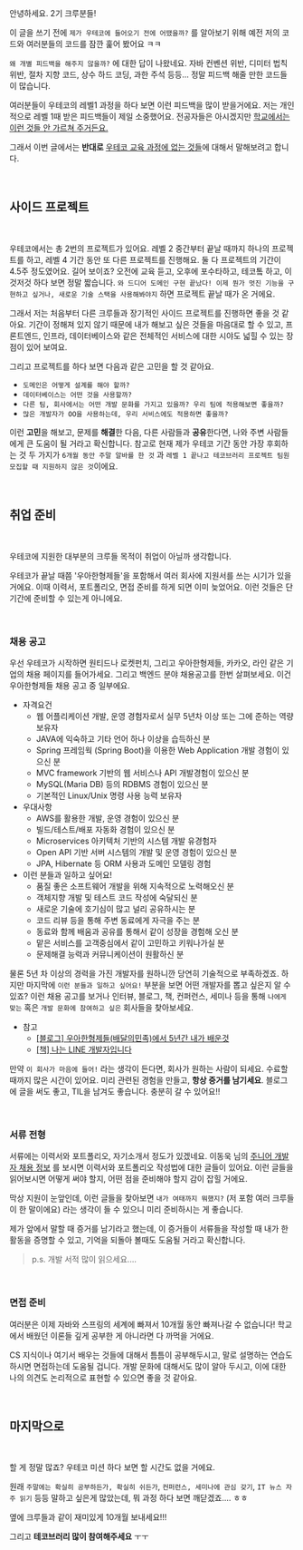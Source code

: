 안녕하세요. 2기 크루분들!

이 글을 쓰기 전에 `제가 우테코에 들어오기 전에 어땠을까?` 를 알아보기 위해 예전 저의 코드와 여러분들의 코드를 잠깐 훑어 봤어요 ㅋㅋ

`왜 개별 피드백을 해주지 않을까?` 에 대한 답이 나왔네요. 자바 컨벤션 위반, 디미터 법칙 위반, 절차 지향 코드, 상수 하드 코딩, 과한 주석 등등... 정말 피드백 해줄 만한 코드들이 많습니다. 

여러분들이 우테코의 레벨1 과정을 하다 보면 이런 피드백을 많이 받을거에요. 저는 개인적으로 레벨 1때 받은 피드백들이 제일 소중했어요. 전공자들은 아시겠지만 <u>학교에서는 이런 것들 안 가르쳐 주거든요.</u> 

그래서 이번 글에서는 **반대로** <u>우테코 교육 과정에 없는 것들</u>에 대해서 말해보려고 합니다. 

<br>

## 사이드 프로젝트

<br>

우테코에서는 총 2번의 프로젝트가 있어요. 레벨 2 중간부터 끝날 때까지 하나의 프로젝트를 하고, 레벨 4 기간 동안 또 다른 프로젝트를 진행해요. 둘 다 프로젝트의 기간이 4.5주 정도였어요. 길어 보이죠? 오전에 교육 듣고, 오후에 포수타하고, 테코톸 하고, 이것저것 하다 보면 정말 짧습니다. `와 드디어 도메인 구현 끝났다! 이제 뭔가 멋진 기능을 구현하고 싶거나, 새로운 기술 스택을 사용해봐야지` 하면 프로젝트 끝날 때가 온 거에요. 

그래서 저는 처음부터 다른 크루들과 장기적인 사이드 프로젝트를 진행하면 좋을 것 같아요. 기간이 정해져 있지 않기 때문에 내가 해보고 싶은 것들을 마음대로 할 수 있고, 프론트엔드, 인프라, 데이터베이스와 같은 전체적인 서비스에 대한 시야도 넓힐 수 있는 장점이 있어 보여요.

그리고 프로젝트를 하다 보면 다음과 같은 고민을 할 것 같아요.

- `도메인은 어떻게 설계를 해야 할까?`
- `데이터베이스는 어떤 것을 사용할까?`
- `다른 팀, 회사에서는 어떤 개발 문화를 가지고 있을까? 우리 팀에 적용해보면 좋을까? `
- `많은 개발자가 OO을 사용하는데, 우리 서비스에도 적용하면 좋을까?`

이런 **고민**을 해보고, 문제를 **해결**한 다음, 다른 사람들과 **공유**한다면, 나와 주변 사람들에게 큰 도움이 될 거라고 확신합니다. 참고로 현재 제가 우테코 기간 동안 가장 후회하는 것 두 가지가 `6개월 동안 주말 알바를 한 것` 과 `레벨 1 끝나고 테코브러리 프로젝트 팀원 모집할 때 지원하지 않은 것`이에요.

<br>

## 취업 준비

<br>

우테코에 지원한 대부분의 크루들 목적이 취업이 아닐까 생각합니다.

우테코가 끝날 때쯤 '우아한형제들'을 포함해서 여러 회사에 지원서를 쓰는 시기가 있을 거에요. 이때 이력서, 포트폴리오, 면접 준비를 하게 되면 이미 늦었어요. 이런 것들은 단기간에 준비할 수 있는게 아니에요.

<br>

### 채용 공고

우선 우테코가 시작하면 원티드나 로켓펀치, 그리고 우아한형제들, 카카오, 라인 같은 기업의 채용 페이지를 들어가세요. 그리고 백엔드 분야 채용공고를 한번 살펴보세요. 이건 우아한형제들 채용 공고 중 일부에요. 

- 자격요건
  - 웹 어플리케이션 개발, 운영 경험자로서 실무 5년차 이상 또는 그에 준하는 역량 보유자
  - JAVA에 익숙하고 기타 언어 하나 이상을 습득하신 분
  - Spring 프레임웍 (Spring Boot)을 이용한 Web Application 개발 경험이 있으신 분
  - MVC framework 기반의 웹 서비스나 API 개발경험이 있으신 분
  - MySQL(Maria DB) 등의 RDBMS 경험이 있으신 분
  - 기본적인 Linux/Unix 명령 사용 능력 보유자
- 우대사항
  - AWS를 활용한 개발, 운영 경험이 있으신 분
  - 빌드/테스트/배포 자동화 경험이 있으신 분
  - Microservices 아키텍처 기반의 시스템 개발 유경험자
  - Open API 기반 서버 시스템의 개발 및 운영 경험이 있으신 분
  - JPA, Hibernate 등 ORM 사용과 도메인 모델링 경험
- 이런 분들과 일하고 싶어요!
  - 품질 좋은 소프트웨어 개발을 위해 지속적으로 노력해오신 분
  - 객체지향 개발 및 테스트 코드 작성에 숙달되신 분
  - 새로운 기술에 호기심이 많고 널리 공유하시는 분 
  - 코드 리뷰 등을 통해 주변 동료에게 자극을 주는 분
  - 동료와 함께 배움과 공유를 통해서 같이 성장을 경험해 오신 분
  - 맡은 서비스를 고객중심에서 같이 고민하고 키워나가실 분
  - 문제해결 능력과 커뮤니케이션이 원활하신 분

물론 5년 차 이상의 경력을 가진 개발자를 원하니깐 당연히 기술적으로 부족하겠죠. 하지만 마지막에 `이런 분들과 일하고 싶어요!` 부분을 보면 어떤 개발자를 뽑고 싶은지 알 수 있죠? 이런 채용 공고를 보거나 인터뷰, 블로그, 책, 컨퍼런스, 세미나 등을 통해 `나에게 맞는`  혹은  `개발 문화에 참여하고 싶은` 회사들을 찾아보세요.

- 참고
  - [[블로그] 우아한형제들(배달의민족)에서 5년간 내가 배운것](https://blog.anyjava.net/121)	
  - [[책] 나는 LINE 개발자입니다](https://book.naver.com/bookdb/book_detail.nhn?bid=15372183)

만약 `이 회사가 마음에 들어!` 라는 생각이 든다면, 회사가 원하는 사람이 되세요. 수료할 때까지 많은 시간이 있어요. 미리 관련된 경험을 만들고, **항상 증거를 남기세요**. 블로그에 글을 써도 좋고, TIL을 남겨도 좋습니다. 충분히 갈 수 있어요!!

<br>

### 서류 전형

서류에는 이력서와 포트폴리오, 자기소개서 정도가 있겠네요. 이동욱 님의 [주니어 개발자 채용 정보](https://github.com/jojoldu/junior-recruit-scheduler) 를 보시면 이력서와 포트폴리오 작성법에 대한 글들이 있어요. 이런 글들을 읽어보시면 어떻게 써야 할지, 어떤 점을 준비해야 할지 감이 잡힐 거에요.

막상 지원이 눈앞인데, 이런 글들을 찾아보면 `내가 여태까지 뭐했지?` (저 포함 여러 크루들이 한 말이에요) 라는 생각이 들 수 있으니 미리 준비하시는 게 좋습니다.

제가 앞에서 말할 때 증거를 남기라고 했는데, 이 증거들이 서류들을 작성할 때 내가 한 활동을 증명할 수 있고, 기억을 되돌아 볼때도 도움될 거라고 확신합니다.

> p.s. 개발 서적 많이 읽으세요....

<br>

### 면접 준비

여러분은 이제 자바와 스프링의 세계에 빠져서 10개월 동안 빠져나갈 수 없습니다! 학교에서 배웠던 이론들 깊게 공부한 게 아니라면 다 까먹을 거에요.

CS 지식이나 여기서 배우는 것들에 대해서 틈틈이 공부해두시고, 말로 설명하는 연습도 하시면 면접하는데 도움될 겁니다. 개발 문화에 대해서도 많이 알아 두시고, 이에 대한 나의 의견도 논리적으로 표현할 수 있으면 좋을 것 같아요.

<br>

## 마지막으로

<br>

할 게 정말 많죠? 우테코 미션 하다 보면 할 시간도 없을 거에요.

원래 `주말에는 확실히 공부하든가, 확실히 쉬든가`, `컨퍼런스, 세미나에 관심 갖기`, `IT 뉴스 자주 읽기` 등등 말하고 싶은게 많았는데, 뭐 과정 하다 보면 깨닫겠죠.... ㅎㅎ

옆에 크루들과 같이 재미있게 10개월 보내세요!!! 

그리고 **테코브러리 많이 참여해주세요** ㅜㅜ